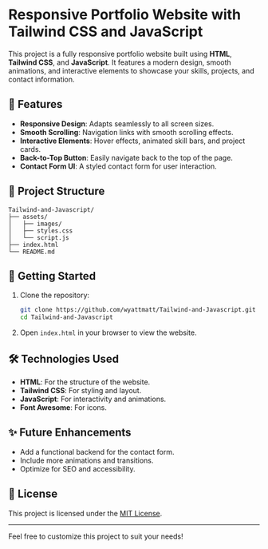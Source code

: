 # Responsive Portfolio Website with Tailwind CSS and JavaScript

This project is a fully responsive portfolio website built using **HTML**, **Tailwind CSS**, and **JavaScript**. It features a modern design, smooth animations, and interactive elements to showcase your skills, projects, and contact information.

## 🌟 Features

- **Responsive Design**: Adapts seamlessly to all screen sizes.
- **Smooth Scrolling**: Navigation links with smooth scrolling effects.
- **Interactive Elements**: Hover effects, animated skill bars, and project cards.
- **Back-to-Top Button**: Easily navigate back to the top of the page.
- **Contact Form UI**: A styled contact form for user interaction.

## 📂 Project Structure

```
Tailwind-and-Javascript/
├── assets/
│   ├── images/
│   ├── styles.css
│   └── script.js
├── index.html
└── README.md
```

## 🚀 Getting Started

1. Clone the repository:
   
   ```bash
   git clone https://github.com/wyattmatt/Tailwind-and-Javascript.git
   cd Tailwind-and-Javascript

2. Open `index.html` in your browser to view the website.

## 🛠️ Technologies Used

- **HTML**: For the structure of the website.
- **Tailwind CSS**: For styling and layout.
- **JavaScript**: For interactivity and animations.
- **Font Awesome**: For icons.

## ✨ Future Enhancements

- Add a functional backend for the contact form.
- Include more animations and transitions.
- Optimize for SEO and accessibility.

## 📄 License

This project is licensed under the [MIT License](https://github.com/wyattmatt/Tailwind-and-Javascript/blob/main/LICENSE).

---

Feel free to customize this project to suit your needs!
